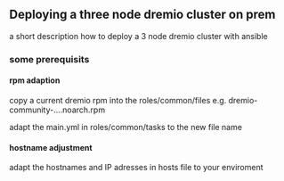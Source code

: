 ## Deploying a three node dremio cluster on prem

a short description how to deploy a 3 node dremio cluster with ansible


### some prerequisits 
#### rpm adaption
copy a current dremio rpm into the roles/common/files e.g. dremio-community-....noarch.rpm

adapt the main.yml in roles/common/tasks to the new file name


#### hostname adjustment

adapt the hostnames and IP adresses in hosts file to your enviroment


